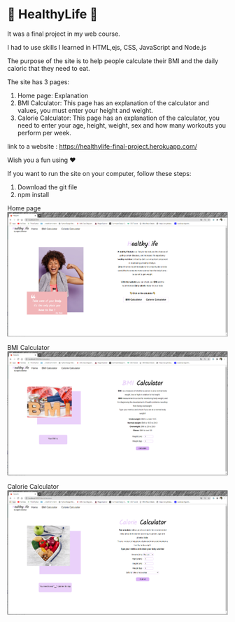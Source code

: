 # 🍎 HealthyLife 🍎

It was a final project in my web course.

I had to use skills I learned in HTML,ejs, CSS, JavaScript and Node.js

The purpose of the site is to help people calculate their BMI and the daily caloric that they need to eat.

The site has 3 pages:
1. Home page: Explanation
2. BMI Calculator: This page has an explanation of the calculator and values, you must enter your  height and weight.
3. Calorie Calculator: This page has an explanation of the calculator, you need to enter your age, height, weight, sex and how many workouts you perform per week.

link to a website : https://healthylife-final-project.herokuapp.com/

Wish you a fun using ❤️

If you want to run the site on your computer, follow these steps:
1. Download the git file
2. npm install

Home page
![Home page](/public/img/homepage.PNG)

BMI Calculator
![BMI Calculator](/public/img/bmipage.PNG)

Calorie Calculator
![Calorie Calculator](/public/img/caloriepage.PNG)


